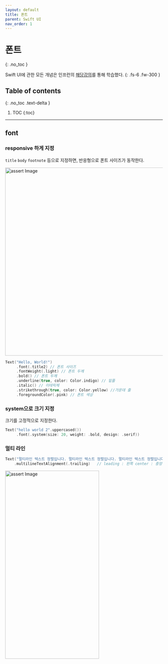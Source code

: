 ```yaml
---
layout: default
title: 폰트 
parent: Swift UI
nav_order: 1
---
```



# 폰트 
{: .no_toc }

Swift UI에 관한 모든 개념은 인프런의 [해당강의](https://www.inflearn.com/course/누구나-swiftui-ios16)를 통해 학습했다. 
{: .fs-6 .fw-300 }


## Table of contents
{: .no_toc .text-delta }

1. TOC
{:toc}

---


## font 

### responsive 하게 지정 

`title` `body` `footnote` 등으로 지정하면, 반응형으로 폰트 사이즈가 동작한다. 

<img src="../../../assets/images/font.png" alt="assert Image" aria-label="assert Image" width="600" height="600">

```swift
Text("Hello, World!")
     .font(.title2) // 폰트 사이즈 
     .fontWeight(.light) // 폰트 두께 
     .bold() // 폰트 두께 
     .underline(true, color: Color.indigo) // 밑줄 
     .italic() // 이테릭체 
     .strikethrough(true, color: Color.yellow) //가운데 줄 
     .foregroundColor(.pink) // 폰트 색상 

```


### system으로 크기 지정 

크기를 고정적으로 지정한다. 

```swift
Text("hello world 2".uppercased())
     .font(.system(size: 20, weight: .bold, design: .serif))
```

### 멀티 라인 

```swift
Text("멀티라인 텍스트 정렬입니다. 멀티라인 텍스트 정렬입니다. 멀티라인 텍스트 정렬입니다.")
    .multilineTextAlignment(.trailing)   // leading : 왼쪽 center : 중앙 trailing : 오른쪽
```


<img src="../../../assets/images/font2.png" alt="assert Image" aria-label="assert Image" width="300" height="600">